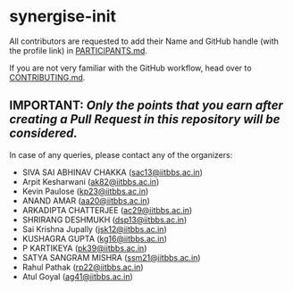 # synergise-init

All contributors are requested to add their Name and GitHub handle (with the profile link) in [PARTICIPANTS.md](https://github.com/Synergise-IIT-Bhubaneswar/synergise-init/blob/master/PARTICIPANTS.md).

If you are not very familiar with the GitHub workflow, head over to [CONTRIBUTING.md]().

**IMPORTANT**: *Only the points that you earn after creating a Pull Request in this repository will be considered.*
-
In case of any queries, please contact any of the organizers:
- SIVA SAI ABHINAV CHAKKA ([sac13@iitbbs.ac.in](sac13@iitbbs.ac.in))
- Arpit Kesharwani ([ak82@iitbbs.ac.in](ak82@iitbbs.ac.in))
- Kevin Paulose ([kp23@iitbbs.ac.in](kp23@iitbbs.ac.in))
- ANAND AMAR ([aa20@iitbbs.ac.in](aa20@iitbbs.ac.in))
- ARKADIPTA CHATTERJEE ([ac29@iitbbs.ac.in](ac29@iitbbs.ac.in))
- SHRIRANG DESHMUKH ([dsp13@iitbbs.ac.in](dsp13@iitbbs.ac.in))
- Sai Krishna Jupally ([jsk12@iitbbs.ac.in](jsk12@iitbbs.ac.in))
- KUSHAGRA GUPTA ([kg16@iitbbs.ac.in](kg16@iitbbs.ac.in))
- P KARTIKEYA ([pk39@iitbbs.ac.in](pk39@iitbbs.ac.in))
- SATYA SANGRAM MISHRA ([ssm21@iitbbs.ac.in](ssm21@iitbbs.ac.in))
- Rahul Pathak ([rp22@iitbbs.ac.in](rp22@iitbbs.ac.in))
- Atul Goyal ([ag41@iitbbs.ac.in](ag41@iitbbs.ac.in))
